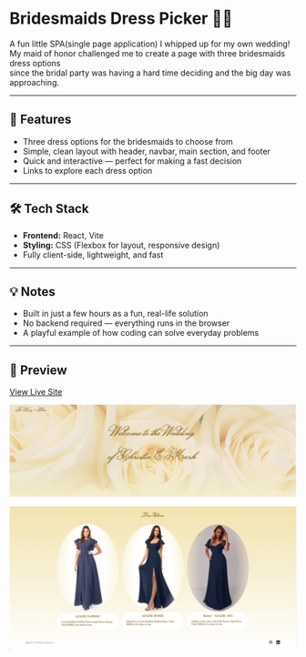 # Bridesmaids Dress Picker 💃👗

A fun little SPA(single page application) I whipped up for my own wedding!  
My maid of honor challenged me to create a page with three bridesmaids dress options  
since the bridal party was having a hard time deciding and the big day was approaching.

---

## 🎨 Features

- Three dress options for the bridesmaids to choose from
- Simple, clean layout with header, navbar, main section, and footer
- Quick and interactive — perfect for making a fast decision
- Links to explore each dress option

---

## 🛠 Tech Stack

- **Frontend:** React, Vite
- **Styling:** CSS (Flexbox for layout, responsive design)
- Fully client-side, lightweight, and fast

---

## 💡 Notes

- Built in just a few hours as a fun, real-life solution
- No backend required — everything runs in the browser
- A playful example of how coding can solve everyday problems

---

## 📸 Preview

[View Live Site](https://sharrine8.github.io/wedding/)

![Header Screenshot](https://github.com/Sharrine8/wedding/blob/main/src/assets/header.png)

![Bridesmaids Dress Picker Screenshot](https://github.com/Sharrine8/wedding/blob/main/src/assets/dress-picker.png)
